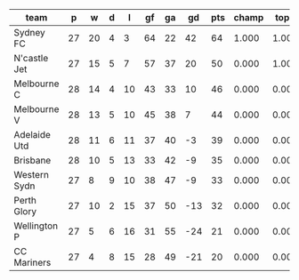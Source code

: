 |     team     | p  | w  | d | l  | gf | ga | gd  | pts | champ | top2  | top3  | top4  |  5-7  | bot4  | bot3  | bot2  |
|--------------|----|----|---|----|----|----|-----|-----|-------|-------|-------|-------|-------|-------|-------|-------|
| Sydney FC    | 27 | 20 | 4 |  3 | 64 | 22 |  42 |  64 | 1.000 | 1.000 | 1.000 | 1.000 | 0.000 | 0.000 | 0.000 | 0.000|
| N'castle Jet | 27 | 15 | 5 |  7 | 57 | 37 |  20 |  50 | 0.000 | 1.000 | 1.000 | 1.000 | 0.000 | 0.000 | 0.000 | 0.000|
| Melbourne C  | 28 | 14 | 4 | 10 | 43 | 33 |  10 |  46 | 0.000 | 0.000 | 0.904 | 1.000 | 0.000 | 0.000 | 0.000 | 0.000|
| Melbourne V  | 28 | 13 | 5 | 10 | 45 | 38 |   7 |  44 | 0.000 | 0.000 | 0.096 | 1.000 | 0.000 | 0.000 | 0.000 | 0.000|
| Adelaide Utd | 28 | 11 | 6 | 11 | 37 | 40 |  -3 |  39 | 0.000 | 0.000 | 0.000 | 0.000 | 1.000 | 0.000 | 0.000 | 0.000|
| Brisbane     | 28 | 10 | 5 | 13 | 33 | 42 |  -9 |  35 | 0.000 | 0.000 | 0.000 | 0.000 | 1.000 | 0.000 | 0.000 | 0.000|
| Western Sydn | 27 |  8 | 9 | 10 | 38 | 47 |  -9 |  33 | 0.000 | 0.000 | 0.000 | 0.000 | 1.000 | 1.000 | 0.000 | 0.000|
| Perth Glory  | 27 | 10 | 2 | 15 | 37 | 50 | -13 |  32 | 0.000 | 0.000 | 0.000 | 0.000 | 0.000 | 1.000 | 1.000 | 0.000|
| Wellington P | 27 |  5 | 6 | 16 | 31 | 55 | -24 |  21 | 0.000 | 0.000 | 0.000 | 0.000 | 0.000 | 1.000 | 1.000 | 1.000|
| CC Mariners  | 27 |  4 | 8 | 15 | 28 | 49 | -21 |  20 | 0.000 | 0.000 | 0.000 | 0.000 | 0.000 | 1.000 | 1.000 | 1.000|
